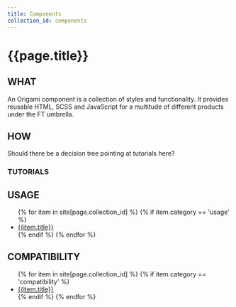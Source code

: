 ```yaml
---
title: Components
collection_id: components
---
```


# {{page.title}}

## WHAT
An Origami component is a collection of styles and functionality. It provides reusable HTML, SCSS and JavaScript for a multitude of different products under the FT umbrella.

## HOW

Should there be a decision tree pointing at tutorials here?
### TUTORIALS


## USAGE
<ul>
	{% for item in site[page.collection_id] %}
		{% if item.category == 'usage' %}
			<li>
				<a href="{{item.url}}">{{item.title}}</a>
			</li>
		{% endif %}
	{% endfor %}
</ul>

## COMPATIBILITY

<ul>
	{% for item in site[page.collection_id] %}
		{% if item.category == 'compatibility' %}
			<li>
				<a href="{{item.url}}">{{item.title}}</a>
			</li>
		{% endif %}
	{% endfor %}
</ul>
